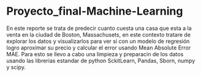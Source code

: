 # Proyecto_final-Machine-Learning
En este reporte se trata de predecir cuanto cuesta una casa que esta
a la venta en la ciudad de Boston, Massachusets, en este contexto tratare de explorar los datos y visualizarlos para ver si con un modelo de regresión logro aproximar su precio y calcular el error usando Mean Absolute Error MAE. Para esto se llevo a cabo una limpieza y preparacin de los datos usando las librerias estandar de python SckitLearn, Pandas, Sborn, numpy y scipy.
